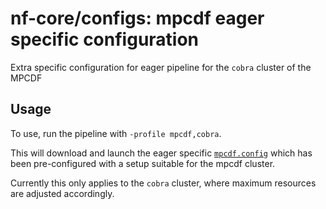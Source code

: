 # nf-core/configs: mpcdf eager specific configuration

Extra specific configuration for eager pipeline for the `cobra` cluster of the MPCDF

## Usage

To use, run the pipeline with `-profile mpcdf,cobra`.

This will download and launch the eager specific [`mpcdf.config`](../../../conf/pipeline/eager/mpcdf.config) which has been pre-configured with a setup suitable for the mpcdf cluster.

Currently this only applies to the `cobra` cluster, where maximum resources are adjusted accordingly.
